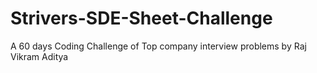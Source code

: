 # Strivers-SDE-Sheet-Challenge
A 60 days Coding Challenge of Top company interview problems by Raj Vikram Aditya

